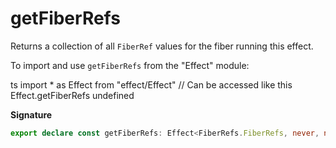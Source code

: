 # getFiberRefs

Returns a collection of all `FiberRef` values for the fiber running this
effect.

To import and use `getFiberRefs` from the "Effect" module:

ts
import \* as Effect from "effect/Effect"
// Can be accessed like this
Effect.getFiberRefs
undefined

**Signature**

```ts
export declare const getFiberRefs: Effect<FiberRefs.FiberRefs, never, never>
```
